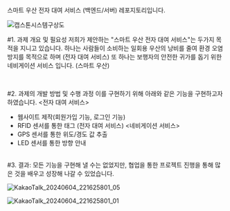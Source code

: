 스마트 우산 전자 대여 서비스 (백엔드/서버) 레포지토리입니다. 

![캡스톤시스템구상도](https://github.com/adorahelen/pythonProject/assets/127845112/cca9b478-93fb-4147-ada4-18d4146702b5)

#1. 과제 개요 및 필요성
저희가 제안하는 "스마트 우산 전자 대여 서비스"는 두가지 목적을 지니고 있습니다.
하나는 사람들이 소비하는 일회용 우산의 낭비를 줄여 환경 오염 방지를 목적으로 하며 (전자 대여 서비스)
또 하나는 보행자의 안전한 귀가를 돕기 위한 네비게이션 서비스 입니다. (스마트 우산)

</div>
</br>

#2. 과제의 개발 방법 및 수행 과정
이를 구현하기 위해 아래와 같은 기능을 구현하고자 하였습니다.
<전자 대여 서비스> 
- 웹사이트 제작(회원가입 기능, 로그인 기능)
- RFID 센서를 통한 태그 (전자 대여 서비스)
<네비게이션 서비스>
- GPS 센서를 통한 위도/경도 값 추출
- LED 센서를 통한 방향 안내

  
</div>
</br>
#3. 결과:
모든 기능을 구현해 낼 수는 없었지만, 협업을 통한 프로젝트 진행을 통해
많은 것을 배우고 성장해 나갈 수 있었습니다.

![KakaoTalk_20240604_221625801_05](https://github.com/adorahelen/pythonProject/assets/127845112/a0465767-f693-4e71-b64b-22973dfaec69)


![KakaoTalk_20240604_221625801_01](https://github.com/adorahelen/pythonProject/assets/127845112/d037c133-0811-4c22-bad7-397b1c818d19)


